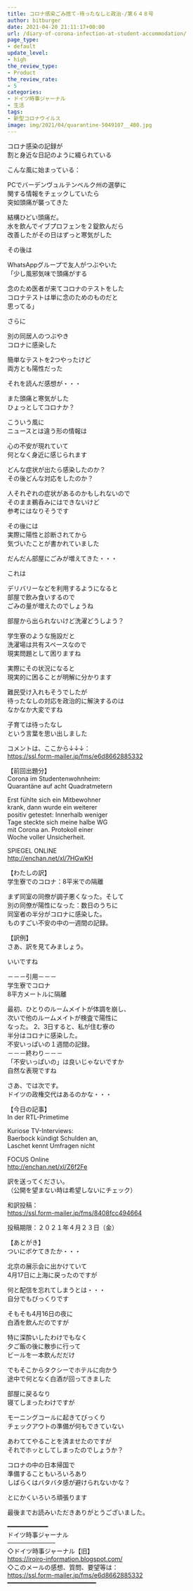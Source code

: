 ```yaml
---
title: コロナ感染ごみ捨て-待ったなしと政治-/第６４８号
author: bitburger
date: 2021-04-20 21:11:17+00:00
url: /diary-of-corona-infection-at-student-accommodation/
page_type:
- default
update_level:
- high
the_review_type:
- Product
the_review_rate:
- 5
categories:
- ドイツ時事ジャーナル
- 生活
tags:
- 新型コロナウイルス
image: img/2021/04/quarantine-5049107__480.jpg
---
```

コロナ感染の記録が  
割と身近な日記のように綴られている

こんな風に始まっている：

PCでバーデンヴュルテンベルク州の選挙に  
関する情報をチェックしていたら  
突如頭痛が襲ってきた

結構ひどい頭痛だ。  
水を飲んでイブプロフェンを２錠飲んだら  
改善したがその日はずっと寒気がした

  
その後は

WhatsAppグループで友人がつぶやいた  
「少し風邪気味で頭痛がする

念のため医者が来てコロナのテストをした  
コロナテストは単に念のためのものだと  
思ってる」

  
さらに

別の同居人のつぶやき  
コロナに感染した

簡単なテストを2つやったけど  
両方とも陽性だった

  
それを読んだ感想が・・・

また頭痛と寒気がした  
ひょっとしてコロナか？

  
こういう風に  
ニュースとは違う形の情報は

心の不安が現れていて  
何となく身近に感じられます

どんな症状が出たら感染したのか？  
その後どんな対応をしたのか？

人それぞれの症状があるのかもしれないので  
そのまま鵜呑みにはできないけど  
参考にはなりそうです

その後には  
実際に陽性と診断されてから  
気づいたことが書かれていました

だんだん部屋にごみが増えてきた・・・

これは

デリバリーなどを利用するようになると  
部屋で飲み食いするので  
ごみの量が増えたのでしょうね

  
部屋から出られないけど洗濯どうしよう？

学生寮のような施設だと  
洗濯場は共有スペースなので  
現実問題として困りますね

  
実際にその状況になると  
現実的に困ることが明解に分かります

難民受け入れもそうでしたが  
待ったなしの対応を政治的に解決するのは  
なかなか大変ですね

子育ては待ったなし  
という言葉を思い出しました

  
コメントは、ここから↓↓↓：  
<https://ssl.form-mailer.jp/fms/e6d8662885332>

【前回出題分】  
Corona im Studentenwohnheim:  
Quarantäne auf acht Quadratmetern

Erst fühlte sich ein Mitbewohner  
krank, dann wurde ein weiterer  
positiv getestet: Innerhalb weniger  
Tage steckte sich meine halbe WG  
mit Corona an. Protokoll einer  
Woche voller Unsicherheit.

SPIEGEL ONLINE  
<http://enchan.net/xl/7HGwKH>

  
【わたしの訳】  
学生寮でのコロナ：8平米での隔離

まず同室の同僚が調子悪くなった。そして  
別の同僚が陽性になった：数日のうちに  
同室者の半分がコロナに感染した。  
ものすごい不安の中の一週間の記録。

【訳例】  
さあ、訳を見てみましょう。

いいですね

－－－引用－－－  
学生寮でコロナ  
8平方メートルに隔離

最初、ひとりのルームメイトが体調を崩し、  
次いで他のルームメイトが検査で陽性に  
なった。 2、3日すると、私が住む寮の  
半分はコロナに感染した。  
不安いっぱいの１週間の記録。  
－－－終わり－－－  
「不安いっぱいの」は良いじゃないですか  
自然な表現ですね

さあ、では次です。  
ドイツの政権交代はあるのかな・・・

【今日の記事】  
In der RTL-Primetime

Kuriose TV-Interviews:  
Baerbock kündigt Schulden an,  
Laschet kennt Umfragen nicht

FOCUS Online  
<http://enchan.net/xl/Z6f2Fe>

  
訳を送ってください。  
（公開を望まない時は希望しないにチェック）

和訳投稿：  
 <https://ssl.form-mailer.jp/fms/8408fcc494664>

投稿期限：２０２１年４月２３日（金）

  
【あとがき】  
ついにボケてきたか・・・

北京の展示会に出かけていて  
4月17日に上海に戻ったのですが

何と配信を忘れてしまうとは・・・  
自分でもびっくりです

そもそも4月16日の夜に  
白酒を飲んだのですが

特に深酔いしたわけでもなく  
夕ご飯の後に散歩に行って  
ビールを一本飲んだだけ

でもそこからタクシーでホテルに向かう  
途中で何となく白酒が回ってきました

部屋に戻るなり  
寝てしまったわけですが

モーニングコールに起きてびっくり  
チェックアウトの準備が何もできていない

あわててやることを済ませたのですが  
それでホッとしてしまったのでしょうか？

コロナの中の日本帰国で  
準備することもいろいろあり  
しばらくはバタバタ感が避けられないかな？

とにかくいろいろ頑張ります

  
最後までお読みいただきありがとうございました。

━━━━━━━━━━━  
ドイツ時事ジャーナル  
───────────  
◇ドイツ時事ジャーナル【旧】  
<https://iroiro-information.blogspot.com/>  
◇このメールの感想、質問、要望等は：  
<https://ssl.form-mailer.jp/fms/e6d8662885332>  
━━━━━━━━━━━━━━━━━━━━━━━━